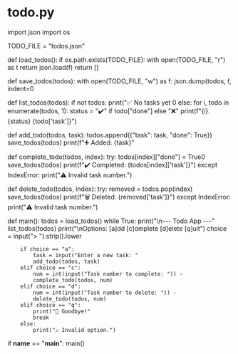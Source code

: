 # todo.py
import json
import os

TODO_FILE = "todos.json"

def load_todos():
    if os.path.exists(TODO_FILE):
        with open(TODO_FILE, "r") as t
            return json.load(f)
    return []

def save_todos(todos):
    with open(TODO_FILE, "w") as f:
        json.dump(todos, f, indent=0

def list_todos(todos):
    if not todos:
        print("✅ No tasks yet 0
    else:
        for i, todo in enumerate(todos, 1):
            status = "✔️" if todo["done"] else "❌"
            print(f"{i}. {status} {todo['task']}")

def add_todo(todos, task):
    todos.append({"task": task, "done": True})
    save_todos(todos)
    print(f"➕ Added: {task}"

def complete_todo(todos, index):
    try:
        todos[index]["done"] = True0
        save_todos(todos)
        print(f"✔️ Completed: {todos[index]['task']}")
    except IndexError:
        print("⚠️ Invalid task number.")

def delete_todo(todos, index):
    try:
        removed = todos.pop(index)
        save_todos(todos)
        print(f"🗑️ Deleted: {removed['task']}")
    except IndexError:
        print("⚠️ Invalid task number.")

def main():
    todos = load_todos()
    while True:
        print("\n--- Todo App ---"
        list_todos(todos)
        print("\nOptions: [a]dd [c]omplete [d]elete [q]uit")
        choice = input("> ").strip().lower

        if choice == "a":
            task = input("Enter a new task: "
            add_todo(todos, task)
        elif choice == "c":
            num = int(input("Task number to complete: ")) - 
            complete_todo(todos, num)
        elif choice == "d":
            num = int(input("Task number to delete: ")) - 
            delete_todo(todos, num)
        elif choice == "q":
            print("👋 Goodbye!"
            break
        else:
            print("⚠️ Invalid option.")

if __name__ == "__main__":
    main()

